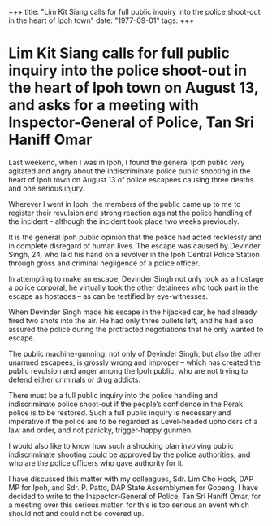 +++ 
title: "Lim Kit Siang calls for full public inquiry into the police shoot-out in the heart of Ipoh town"
date: "1977-09-01"
tags:
+++

# Lim Kit Siang calls for full public inquiry into the police shoot-out in the heart of Ipoh town on August 13, and asks for a meeting with Inspector-General of Police, Tan Sri Haniff Omar

Last weekend, when I was in Ipoh, I found the general Ipoh public very agitated and angry about the indiscriminate police public shooting in the heart of Ipoh town on August 13 of police escapees causing three deaths and one serious injury.

Wherever I went in Ipoh, the members of the public came up to me to register their revulsion and strong reaction against the police handling of the incident - although the incident took place two weeks previously.</u>

It is the general Ipoh public opinion that the police had acted recklessly and in complete disregard of human lives. The escape was caused by Devinder Singh, 24, who laid his hand on a revolver in the Ipoh Central Police Station through gross and criminal negligence of a police officer.

In attempting to make an escape, Devinder Singh not only took as a hostage a police corporal, he virtually took the other detainees who took part in the escape as hostages – as can be testified by eye-witnesses.

When Devinder Singh made his escape in the hijacked car, he had already fired two shots into the air. He had only three bullets left, and he had also assured the police during the protracted negotiations that he only wanted to escape.

The public machine-gunning, not only of Devinder Singh, but also the other unarmed escapees, is grossly wrong and improper – which has created the public revulsion and anger among the Ipoh public, who are not trying to defend either criminals or drug addicts.

There must be a full public inquiry into the police handling and indiscriminate police shoot-out if the people’s confidence in the Perak police is to be restored. Such a full public inquiry is necessary and imperative if the police are to be regarded as Level-headed upholders of a law and order, and not panicky, trigger-happy gunmen.

I would also like to know how such a shocking plan involving public indiscriminate shooting could be approved by the police authorities, and who are the police officers who gave authority for it.

I have discussed this matter with my colleagues, Sdr. Lim Cho Hock, DAP MP for Ipoh, and Sdr. P. Patto, DAP State Assemblymen for Gopeng. I have decided to write to the Inspector-General of Police, Tan Sri Haniff Omar, for a meeting over this serious matter, for this is too serious an event which should not and could not be covered up.
 
